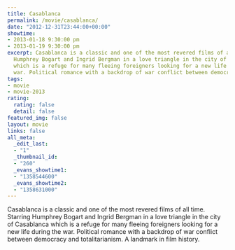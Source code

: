 ```yaml
---
title: Casablanca
permalink: /movie/casablanca/
date: "2012-12-31T23:44:00+00:00"
showtime:
- 2013-01-18 9:30:00 pm
- 2013-01-19 9:30:00 pm
excerpt: Casablanca is a classic and one of the most revered films of all time. Starring
  Humphrey Bogart and Ingrid Bergman in a love triangle in the city of Casablanca
  which is a refuge for many fleeing foreigners looking for a new life during the
  war. Political romance with a backdrop of war conflict between democracy [&hellip;]
tags:
- movie
- movie-2013
rating:
  rating: false
  detail: false
featured_img: false
layout: movie
links: false
all_meta:
  _edit_last:
  - "1"
  _thumbnail_id:
  - "260"
  _evans_showtime1:
  - "1358544600"
  _evans_showtime2:
  - "1358631000"
---
```


Casablanca is a classic and one of the most revered films of all time. Starring Humphrey Bogart and Ingrid Bergman in a love triangle in the city of Casablanca which is a refuge for many fleeing foreigners looking for a new life during the war. Political romance with a backdrop of war conflict between democracy and totalitarianism. A landmark in film history.
